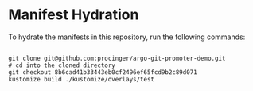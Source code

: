 
# Manifest Hydration

To hydrate the manifests in this repository, run the following commands:

```shell

git clone git@github.com:procinger/argo-git-promoter-demo.git
# cd into the cloned directory
git checkout 8b6cad41b33443eb0cf2496ef65fcd9b2c89d071
kustomize build ./kustomize/overlays/test
```